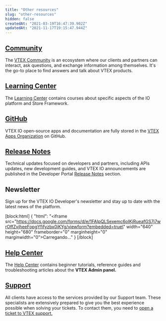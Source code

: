 ```yaml
---
title: "Other resources"
slug: "other-resources"
hidden: false
createdAt: "2021-03-19T16:47:39.902Z"
updatedAt: "2021-11-17T19:15:47.944Z"
---
```

## [Community](https://community.vtex.com/)

The [VTEX Community](https://community.vtex.com) is an ecosystem where our clients and partners can interact, ask questions, and exchange information among themselves. It's the go-to place to find answers and talk about VTEX products.

## [Learning Center](https://learn.vtex.com/)

The [Learning Center](https://learn.vtex.com/) contains courses about specific aspects of the IO platform and Store Framework.

## [GitHub](https://github.com/vtex-apps)

VTEX IO open-source apps and documentation are fully stored in the [VTEX Apps Organization](https://github.com/vtex-apps) on <span class="fa fa-github"></span> GitHub.

## [Release Notes](https://developers.vtex.com/vtex-developer-docs/changelog)

Technical updates focused on developers and partners, including APIs updates, new development guides, and VTEX IO announcements are published in the Developer Portal [Release Notes](https://developers.vtex.com/vtex-developer-docs/changelog) section.

## Newsletter

Sign up for the VTEX IO Developer's newsletter and stay up to date with the latest news of the platform.

[block:html]
{
  "html": "<iframe src=\"https://docs.google.com/forms/d/e/1FAIpQLSexemc6oIKjRueafGS7j7wrOffZvjheeFopgYfifyzbx0iKYg/viewform?embedded=true\" width=\"640\" height=\"680\" frameborder=\"0\" marginheight=\"0\" marginwidth=\"0\">Carregando…</iframe>"
}
[/block]

## [Help Center](https://help.vtex.com/)

The [Help Center](https://help.vtex.com/) contains beginner tutorials, reference guides and troubleshooting articles about the **VTEX Admin panel.**

## [Support](https://help.vtex.com/en/tutorial/abrir-chamados-para-o-suporte-vtex--16yOEqpO32UQYygSmMSSAM?)

All clients have access to the services provided by our Support team. These specialists are extensively prepared to give you the best experience possible when solving your tickets. To contact them, you need to [open a ticket to VTEX support.](https://help.vtex.com/en/tutorial/abrir-chamados-para-o-suporte-vtex--16yOEqpO32UQYygSmMSSAM)